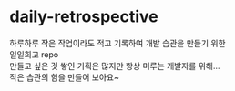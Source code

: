 # daily-retrospective
하루하루 작은 작업이라도 적고 기록하여 개발 습관을 만들기 위한  
일일회고 repo  
만들고 싶은 것 쌓인 기획은 많지만 항상 미루는 개발자를 위해...  
작은 습관의 힘을 만들어 보아요~  
